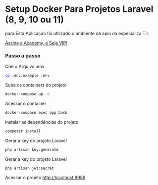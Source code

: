 
# Setup Docker Para Projetos Laravel (8, 9, 10 ou 11)
para Esta Aplicação foi utilizado o ambiente de apio da especializa T.I.

[Assine a Academy, e Seja VIP!](https://academy.especializati.com.br)

### Passo a passo

Crie o Arquivo .env
```sh
cp .env.example .env
```

Suba os containers do projeto
```sh
docker-compose up -d
```


Acessar o container
```sh
docker-compose exec app bash
```


Instalar as dependências do projeto
```sh
composer install
```


Gerar a key do projeto Laravel
```sh
php artisan key:generate
```


Gerar a key do projeto Laravel
```sh
php artisan jwt:secret
```


Acessar o projeto
[http://localhost:8989](http://localhost:8989)
